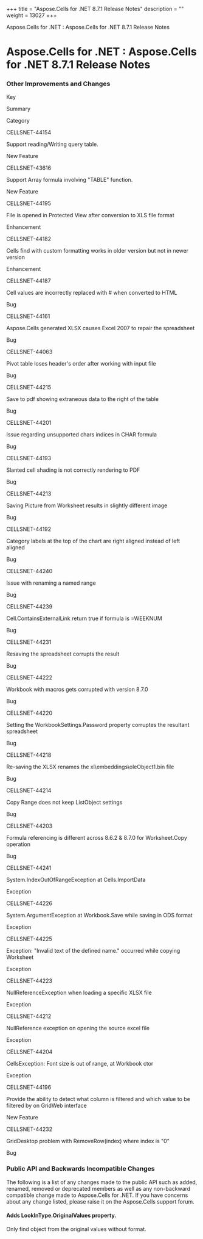 +++
title = "Aspose.Cells for .NET 8.7.1 Release Notes" 
description = "" 
weight = 13027 
+++

Aspose.Cells for .NET : Aspose.Cells for .NET 8.7.1 Release Notes  

# Aspose.Cells for .NET : Aspose.Cells for .NET 8.7.1 Release Notes


### Other Improvements and Changes

Key  

Summary  

Category  

CELLSNET-44154

Support reading/Writing query table.

New Feature

CELLSNET-43616

Support Array formula involving "TABLE" function.

New Feature

CELLSNET-44195

File is opened in Protected View after conversion to XLS file format

Enhancement

CELLSNET-44182

Cells find with custom formatting works in older version but not in newer version

Enhancement

CELLSNET-44187

Cell values are incorrectly replaced with # when converted to HTML

Bug

CELLSNET-44161

Aspose.Cells generated XLSX causes Excel 2007 to repair the spreadsheet

Bug

CELLSNET-44063

Pivot table loses header's order after working with input file

Bug

CELLSNET-44215

Save to pdf showing extraneous data to the right of the table

Bug

CELLSNET-44201

Issue regarding unsupported chars indices in CHAR formula

Bug

CELLSNET-44193

Slanted cell shading is not correctly rendering to PDF

Bug

CELLSNET-44213

Saving Picture from Worksheet results in slightly different image

Bug

CELLSNET-44192

Category labels at the top of the chart are right aligned instead of left aligned

Bug

CELLSNET-44240

Issue with renaming a named range

Bug

CELLSNET-44239

Cell.ContainsExternalLink return true if formula is =WEEKNUM

Bug

CELLSNET-44231

Resaving the spreadsheet corrupts the result

Bug

CELLSNET-44222

Workbook with macros gets corrupted with version 8.7.0

Bug

CELLSNET-44220

Setting the WorkbookSettings.Password property corruptes the resultant spreadsheet

Bug

CELLSNET-44218

Re-saving the XLSX renames the xl\\embeddings\\oleObject1.bin file

Bug

CELLSNET-44214

Copy Range does not keep ListObject settings

Bug

CELLSNET-44203

Formula referencing is different across 8.6.2 & 8.7.0 for Worksheet.Copy operation

Bug

CELLSNET-44241

System.IndexOutOfRangeException at Cells.ImportData

Exception

CELLSNET-44226

System.ArgumentException at Workbook.Save while saving in ODS format

Exception

CELLSNET-44225

Exception: "Invalid text of the defined name." occurred while copying Worksheet

Exception

CELLSNET-44223

NullReferenceException when loading a specific XLSX file

Exception

CELLSNET-44212

NullReference exception on opening the source excel file

Exception

CELLSNET-44204

CellsException: Font size is out of range, at Workbook ctor

Exception

CELLSNET-44196

Provide the ability to detect what column is filtered and which value to be filtered by on GridWeb interface

New Feature

CELLSNET-44232

GridDesktop problem with RemoveRow(index) where index is "0"

Bug

### Public API and Backwards Incompatible Changes

The following is a list of any changes made to the public API such as added, renamed, removed or deprecated members as well as any non-backward compatible change made to Aspose.Cells for .NET. If you have concerns about any change listed, please raise it on the Aspose.Cells support forum.

#### Adds LookInType.OriginalValues property.

Only find object from the original values without format.

